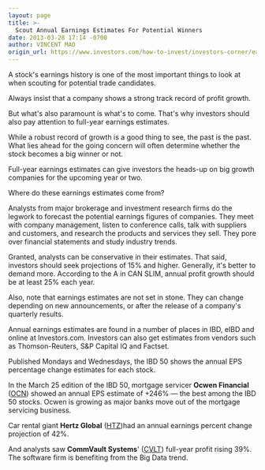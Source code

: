 ```yaml
---
layout: page
title: >-
  Scout Annual Earnings Estimates For Potential Winners
date: 2013-03-28 17:14 -0700
author: VINCENT MAO
origin_url: https://www.investors.com/how-to-invest/investors-corner/earnings-estimates-are-important/
---
```


A stock's earnings history is one of the most important things to look at when scouting for potential trade candidates.

Always insist that a company shows a strong track record of profit growth.

But what's also paramount is what's to come. That's why investors should also pay attention to full-year earnings estimates.

While a robust record of growth is a good thing to see, the past is the past. What lies ahead for the going concern will often determine whether the stock becomes a big winner or not.

Full-year earnings estimates can give investors the heads-up on big growth companies for the upcoming year or two.

Where do these earnings estimates come from?

Analysts from major brokerage and investment research firms do the legwork to forecast the potential earnings figures of companies. They meet with company management, listen to conference calls, talk with suppliers and customers, and research the products and services they sell. They pore over financial statements and study industry trends.

Granted, analysts can be conservative in their estimates. That said, investors should seek projections of 15% and higher. Generally, it's better to demand more. According to the A in CAN SLIM, annual profit growth should be at least 25% each year.

Also, note that earnings estimates are not set in stone. They can change depending on new announcements, or after the release of a company's quarterly results.

Annual earnings estimates are found in a number of places in IBD, eIBD and online at Investors.com. Investors can also get estimates from vendors such as Thomson-Reuters, S&P Capital IQ and Factset.

Published Mondays and Wednesdays, the IBD 50 shows the annual EPS percentage change estimates for each stock.

In the March 25 edition of the IBD 50, mortgage servicer **Ocwen Financial** ([OCN](https://research.investors.com/quote.aspx?symbol=OCN)) showed an annual EPS estimate of +246% — the best among the IBD 50 stocks. Ocwen is growing as major banks move out of the mortgage servicing business.

Car rental giant **Hertz Global** ([HTZ](https://research.investors.com/quote.aspx?symbol=HTZ))had an annual earnings percent change projection of 42%.

And analysts saw **CommVault Systems**' ([CVLT](https://research.investors.com/quote.aspx?symbol=CVLT)) full-year profit rising 39%. The software firm is benefiting from the Big Data trend.
